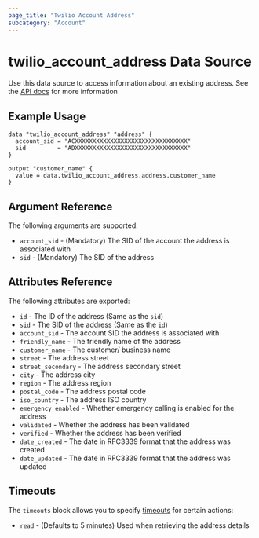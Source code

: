 ```yaml
---
page_title: "Twilio Account Address"
subcategory: "Account"
---
```


# twilio_account_address Data Source

Use this data source to access information about an existing address. See the [API docs](https://www.twilio.com/docs/usage/api/address) for more information

## Example Usage

```hcl
data "twilio_account_address" "address" {
  account_sid = "ACXXXXXXXXXXXXXXXXXXXXXXXXXXXXXXXX"
  sid         = "ADXXXXXXXXXXXXXXXXXXXXXXXXXXXXXXXX"
}

output "customer_name" {
  value = data.twilio_account_address.address.customer_name
}
```

## Argument Reference

The following arguments are supported:

- `account_sid` - (Mandatory) The SID of the account the address is associated with
- `sid` - (Mandatory) The SID of the address

## Attributes Reference

The following attributes are exported:

- `id` - The ID of the address (Same as the `sid`)
- `sid` - The SID of the address (Same as the `id`)
- `account_sid` - The account SID the address is associated with
- `friendly_name` - The friendly name of the address
- `customer_name` - The customer/ business name
- `street` - The address street
- `street_secondary` - The address secondary street
- `city` - The address city
- `region` - The address region
- `postal_code` - The address postal code
- `iso_country` - The address ISO country
- `emergency_enabled` - Whether emergency calling is enabled for the address
- `validated` - Whether the address has been validated
- `verified` - Whether the address has been verified
- `date_created` - The date in RFC3339 format that the address was created
- `date_updated` - The date in RFC3339 format that the address was updated

## Timeouts

The `timeouts` block allows you to specify [timeouts](https://www.terraform.io/docs/configuration/resources.html#timeouts) for certain actions:

- `read` - (Defaults to 5 minutes) Used when retrieving the address details

